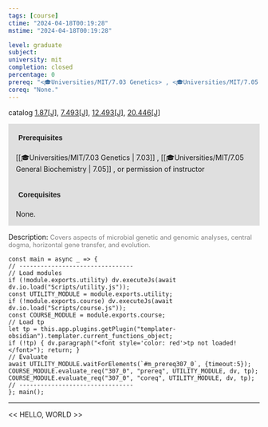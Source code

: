 ```yaml
---
tags: [course]
ctime: "2024-04-18T00:19:28"
mstime: "2024-04-18T00:19:28"

level: graduate
subject: 
university: mit
completion: closed
percentage: 0
prereq: "<🎓Universities/MIT/7.03 Genetics> , <🎓Universities/MIT/7.05 General Biochemistry> , or permission of instructor"
coreq: "None."
---
```


catalog [1.87[J]](http://student.mit.edu/catalog/m1c.html#1.87), [7.493[J]](http://student.mit.edu/catalog/m7a.html#7.493), [12.493[J]](http://student.mit.edu/catalog/m12b.html#12.493), [20.446[J]](http://student.mit.edu/catalog/m20a.html#20.446)

<span style="display: block; padding: 15px; background-color: rgb(100, 100, 100, 0.2);"><font id="m_prereq307_0" style="display: block; font-family: Arial, sans-serif; font-weight: bold; padding: 5px">Prerequisites</font><br><span id="prereq307_0">[[🎓Universities/MIT/7.03 Genetics | 7.03]] , [[🎓Universities/MIT/7.05 General Biochemistry | 7.05]] , or permission of instructor</span></span>
<span style="display: block; padding: 15px; background-color: rgb(100, 100, 100, 0.2);"><font id="m_coreq307_0" style="display: block; font-family: Arial, sans-serif; font-weight: bold; padding: 5px">Corequisites</font><br><span id="coreq307_0">None.</span></span>

<font style="">Description:</font>
<font style="color: grey; font-size: 0.8rem;">Covers aspects of microbial genetic and genomic analyses, central dogma, horizontal gene transfer, and evolution.</font>

```dataviewjs
const main = async _ => {
// --------------------------------
// Load modules
if (!module.exports.utility) dv.executeJs(await dv.io.load("Scripts/utility.js"));
const UTILITY_MODULE = module.exports.utility;
if (!module.exports.course) dv.executeJs(await dv.io.load("Scripts/course.js"));
const COURSE_MODULE = module.exports.course;
// Load tp
let tp = this.app.plugins.getPlugin("templater-obsidian").templater.current_functions_object;
if (!tp) { dv.paragraph("<font style='color: red'>tp not loaded!</font>"); return; }
// Evaluate
await UTILITY_MODULE.waitForElements(`#m_prereq307_0`, {timeout:5});
COURSE_MODULE.evaluate_req("307_0", "prereq", UTILITY_MODULE, dv, tp);
COURSE_MODULE.evaluate_req("307_0", "coreq", UTILITY_MODULE, dv, tp);
// --------------------------------
}; main();
```

---

<< HELLO, WORLD >>
